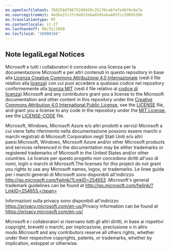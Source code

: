 ```yaml
---
ms.openlocfilehash: 788258d786752d9430c25170ce67efe4b74c6e7a
ms.sourcegitcommit: 4edbe2fc2fc9a013e6a0245aba485fcc5905539b
ms.translationtype: MT
ms.contentlocale: it-IT
ms.lasthandoff: 08/31/2020
ms.locfileid: "10980166"
---
```

## <span data-ttu-id="4fff8-101">Note legali</span><span class="sxs-lookup"><span data-stu-id="4fff8-101">Legal Notices</span></span>
<span data-ttu-id="4fff8-102">Microsoft e tutti i collaboratori ti concedono una licenza per la documentazione Microsoft e per altri contenuti in questo repository in base alla [Licenza Creative Commons Attribuzione 4.0 Internazionale](https://creativecommons.org/licenses/by/4.0/legalcode) (vedi il file relativo alla [licenza](LICENSE)) con cui puoi accedere a qualsiasi codice nel repository conformemente alla [licenza MIT](https://opensource.org/licenses/MIT) (vedi il file relativo al [codice di licenza](LICENSE-CODE)).</span><span class="sxs-lookup"><span data-stu-id="4fff8-102">Microsoft and any contributors grant you a license to the Microsoft documentation and other content in this repository under the [Creative Commons Attribution 4.0 International Public License](https://creativecommons.org/licenses/by/4.0/legalcode), see the [LICENSE](LICENSE) file, and grant you a license to any code in the repository under the [MIT License](https://opensource.org/licenses/MIT), see the [LICENSE-CODE](LICENSE-CODE) file.</span></span>

<span data-ttu-id="4fff8-103">Microsoft, Windows, Microsoft Azure e/o altri prodotti e servizi Microsoft a cui viene fatto riferimento nella documentazione possono essere marchi o marchi registrati di Microsoft Corporation negli Stati Uniti e/o altri paesi.</span><span class="sxs-lookup"><span data-stu-id="4fff8-103">Microsoft, Windows, Microsoft Azure and/or other Microsoft products and services referenced in the documentation may be either trademarks or registered trademarks of Microsoft in the United States and/or other countries.</span></span>
<span data-ttu-id="4fff8-104">Le licenze per questo progetto non concedono diritti all'uso di nomi, loghi o marchi di Microsoft.</span><span class="sxs-lookup"><span data-stu-id="4fff8-104">The licenses for this project do not grant you rights to use any Microsoft names, logos, or trademarks.</span></span>
<span data-ttu-id="4fff8-105">Le linee guida per i marchi generali di Microsoft sono disponibili all'indirizzo http://go.microsoft.com/fwlink/?LinkID=254653 .</span><span class="sxs-lookup"><span data-stu-id="4fff8-105">Microsoft's general trademark guidelines can be found at http://go.microsoft.com/fwlink/?LinkID=254653.</span></span>

<span data-ttu-id="4fff8-106">Informazioni sulla privacy sono disponibili all'indirizzo https://privacy.microsoft.com/en-us/</span><span class="sxs-lookup"><span data-stu-id="4fff8-106">Privacy information can be found at https://privacy.microsoft.com/en-us/</span></span>

<span data-ttu-id="4fff8-107">Microsoft e i collaboratori si riservano tutti gli altri diritti, in base ai rispettivi copyright, brevetti o marchi, per implicazione, preclusione o in altro modo.</span><span class="sxs-lookup"><span data-stu-id="4fff8-107">Microsoft and any contributors reserve all others rights, whether under their respective copyrights, patents, or trademarks, whether by implication, estoppel or otherwise.</span></span>